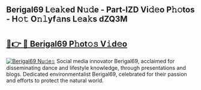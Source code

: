 ## Berigal69 L𝚎a𝚔ed N𝚞𝚍e - Part-IZD Vi𝚍𝚎o P𝚑𝚘tos - H𝚘𝚝 O𝚗𝚕yf𝚊ns L𝚎a𝚔s dZQ3M

# <h2><a href="http://kf1tu9.oniu.top/?m=Berigal69">🔗👉 🔴 Berigal69 P𝚑ot𝚘𝚜 V𝚒d𝚎o</a></h2>

[![Berigal69 Nu𝚍e𝚜](https://i.imgur.com/0qMVB7G.gif)](http://kf1tu9.oniu.top/?m=Berigal69)
Social media innovator Berigal69, acclaimed for disseminating dance and lifestyle knowledge, through presentations and blogs. Dedicated environmentalist Berigal69, celebrated for their passion and efforts to protect the natural world.  
